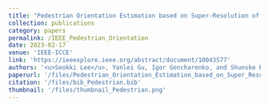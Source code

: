 ```yaml
---
title: "Pedestrian Orientation Estimation based on Super-Resolution of LiDAR Data"
collection: publications
category: papers
permalink: /IEEE_Pedestrian_Orientation
date: 2023-02-17
venue: 'IEEE-ICCE'
link: 'https://ieeexplore.ieee.org/abstract/document/10043577'
authors: '<u>Seokki Lee</u>, Yanlei Gu, Igor Goncharenko, and Shunske Kamijo'
paperurl: '/files/Pedestrian_Orientation_Estimation_based_on_Super_Resolution_of_LiDAR_Data.pdf'
citation: '/files/bib_Pedestrian.bib'
thumbnail: '/files/thumbnail_Pedestrian.png'
---
```

